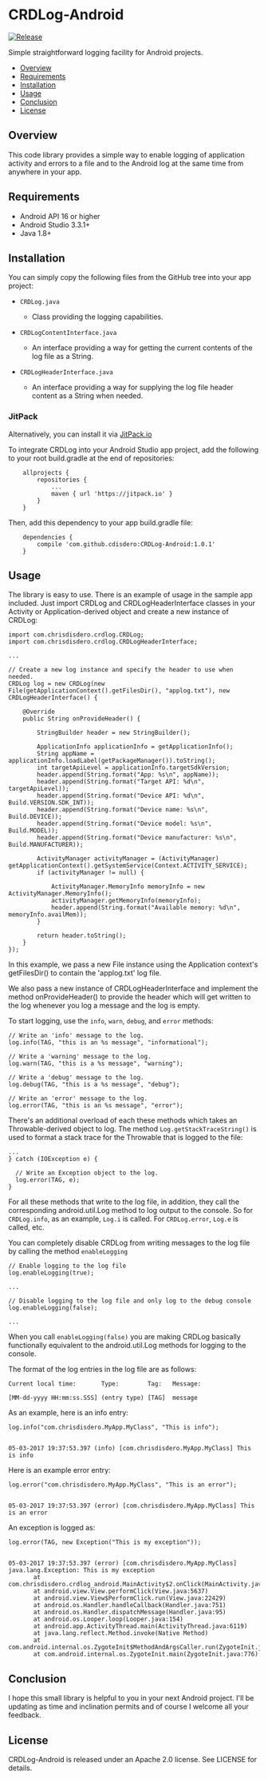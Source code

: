 # CRDLog-Android

[![Release](https://jitpack.io/v/cdisdero/CRDLog-Android.svg)](https://jitpack.io/#cdisdero/CRDLog-Android)

Simple straightforward logging facility for Android projects.

- [Overview](#overview)
- [Requirements](#requirements)
- [Installation](#installation)
- [Usage](#usage)
- [Conclusion](#conclusion)
- [License](#license)

## Overview
This code library provides a simple way to enable logging of application activity and errors to a file and to the Android log at the same time from anywhere in your app.

## Requirements
- Android API 16 or higher
- Android Studio 3.3.1+
- Java 1.8+

## Installation
You can simply copy the following files from the GitHub tree into your app project:

  * `CRDLog.java`
    - Class providing the logging capabilities.

  * `CRDLogContentInterface.java`
    - An interface providing a way for getting the current contents of the log file as a String.
    
  * `CRDLogHeaderInterface.java`
    - An interface providing a way for supplying the log file header content as a String when needed.    

### JitPack
Alternatively, you can install it via [JitPack.io](https://jitpack.io/#cdisdero/CRDLog-Android)

To integrate CRDLog into your Android Studio app project, add the following to your root build.gradle at the end of repositories:

```
	allprojects {
		repositories {
			...
			maven { url 'https://jitpack.io' }
		}
	}
```

Then, add this dependency to your app build.gradle file:

```
	dependencies {
		compile 'com.github.cdisdero:CRDLog-Android:1.0.1'
	}
```

## Usage
The library is easy to use.  There is an example of usage in the sample app included.  Just import CRDLog and CRDLogHeaderInterface classes in your Activity or Application-derived object and create a new instance of CRDLog:

```
import com.chrisdisdero.crdlog.CRDLog;
import com.chrisdisdero.crdlog.CRDLogHeaderInterface;

...

// Create a new log instance and specify the header to use when needed.
CRDLog log = new CRDLog(new File(getApplicationContext().getFilesDir(), "applog.txt"), new CRDLogHeaderInterface() {

    @Override
    public String onProvideHeader() {

        StringBuilder header = new StringBuilder();

        ApplicationInfo applicationInfo = getApplicationInfo();
        String appName = applicationInfo.loadLabel(getPackageManager()).toString();
        int targetApiLevel = applicationInfo.targetSdkVersion;
        header.append(String.format("App: %s\n", appName));
        header.append(String.format("Target API: %d\n", targetApiLevel));
        header.append(String.format("Device API: %d\n", Build.VERSION.SDK_INT));
        header.append(String.format("Device name: %s\n", Build.DEVICE));
        header.append(String.format("Device model: %s\n", Build.MODEL));
        header.append(String.format("Device manufacturer: %s\n", Build.MANUFACTURER));

        ActivityManager activityManager = (ActivityManager) getApplicationContext().getSystemService(Context.ACTIVITY_SERVICE);
        if (activityManager != null) {

            ActivityManager.MemoryInfo memoryInfo = new ActivityManager.MemoryInfo();
            activityManager.getMemoryInfo(memoryInfo);
            header.append(String.format("Available memory: %d\n", memoryInfo.availMem));
        }

        return header.toString();
    }
});

```

In this example, we pass a new File instance using the Application context's getFilesDir() to contain the 'applog.txt' log file.

We also pass a new instance of CRDLogHeaderInterface and implement the method onProvideHeader() to provide the header which will get written to the log whenever you log a message and the log is empty.

To start logging, use the `info`, `warn`, `debug`, and `error` methods:

```
// Write an 'info' message to the log.
log.info(TAG, "this is an %s message", "informational");

// Write a 'warning' message to the log.
log.warn(TAG, "this is a %s message", "warning");

// Write a 'debug' message to the log.
log.debug(TAG, "this is a %s message", "debug");

// Write an 'error' message to the log.
log.error(TAG, "this is an %s message", "error");
```

There's an additional overload of each these methods which takes an Throwable-derived object to log.  The method `Log.getStackTraceString()` is used to format a stack trace for the Throwable that is logged to the file:

```
...
} catch (IOException e) {

  // Write an Exception object to the log.
  log.error(TAG, e);
}
```

For all these methods that write to the log file, in addition, they call the corresponding android.util.Log method to log output to the console.  So for `CRDLog.info`, as an example, `Log.i` is called.  For `CRDLog.error`, `Log.e` is called, etc.

You can completely disable CRDLog from writing messages to the log file by calling the method `enableLogging`

```
// Enable logging to the log file
log.enableLogging(true);

...

// Disable logging to the log file and only log to the debug console
log.enableLogging(false);

...
```

When you call `enableLogging(false)` you are making CRDLog basically functionally equivalent to the android.util.Log methods for logging to the console.

The format of the log entries in the log file are as follows:

```
Current local time:       Type:        Tag:   Message:

[MM-dd-yyyy HH:mm:ss.SSS] (entry type) [TAG]  message
```

As an example, here is an info entry:

```
log.info("com.chrisdisdero.MyApp.MyClass", "This is info");
 
 
05-03-2017 19:37:53.397 (info) [com.chrisdisdero.MyApp.MyClass] This is info
```

Here is an example error entry:
```
log.error("com.chrisdisdero.MyApp.MyClass", "This is an error");
 
 
05-03-2017 19:37:53.397 (error) [com.chrisdisdero.MyApp.MyClass] This is an error

```

An exception is logged as:
```
log.error(TAG, new Exception("This is my exception"));
 
  
05-03-2017 19:37:53.397 (error) [com.chrisdisdero.MyApp.MyClass] java.lang.Exception: This is my exception
       at com.chrisdisdero.crdlog_android.MainActivity$2.onClick(MainActivity.java:93)
       at android.view.View.performClick(View.java:5637)
       at android.view.View$PerformClick.run(View.java:22429)
       at android.os.Handler.handleCallback(Handler.java:751)
       at android.os.Handler.dispatchMessage(Handler.java:95)
       at android.os.Looper.loop(Looper.java:154)
       at android.app.ActivityThread.main(ActivityThread.java:6119)
       at java.lang.reflect.Method.invoke(Native Method)
       at com.android.internal.os.ZygoteInit$MethodAndArgsCaller.run(ZygoteInit.java:886)
       at com.android.internal.os.ZygoteInit.main(ZygoteInit.java:776)
```

## Conclusion
I hope this small library is helpful to you in your next Android project.  I'll be updating as time and inclination permits and of course I welcome all your feedback.

## License
CRDLog-Android is released under an Apache 2.0 license. See LICENSE for details.
